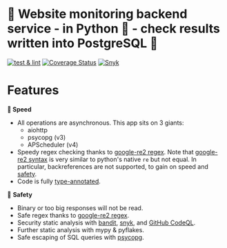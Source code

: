 # 🚥 Website monitoring backend service - in Python 🐍 - check results written into PostgreSQL 🐘

[![test & lint](https://github.com/juanmirocks/fastchecks/actions/workflows/test_n_lint.yml/badge.svg)](https://github.com/juanmirocks/fastchecks/actions/workflows/test_n_lint.yml)
[![Coverage Status](https://coveralls.io/repos/github/juanmirocks/fastchecks/badge.svg?branch=develop)](https://coveralls.io/github/juanmirocks/fastchecks?branch=develop)
[![Snyk](https://img.shields.io/badge/%20Snyk_security-monitored-8742B8?logo=snyk&logoColor=white)](https://github.com/juanmirocks/fastchecks/actions)


# Features

**🚀 Speed**
* All operations are asynchronous. This app sits on 3 giants:
  * aiohttp
  * psycopg (v3)
  * APScheduler (v4)
* Speedy regex checking thanks to [google-re2 regex](https://github.com/google/re2). Note that [google-re2 syntax](https://github.com/google/re2/wiki/Syntax) is very similar to python's native `re` but not equal. In particular, backreferences are not supported, to gain on speed and [safety](https://snyk.io/blog/redos-and-catastrophic-backtracking/).
* Code is fully [type-annotated](https://mypy.readthedocs.io/en/stable/cheat_sheet_py3.html).


🧘 **Safety**
* Binary or too big responses will not be read.
* Safe regex thanks to [google-re2 regex](https://github.com/google/re2).
* Security static analysis with [bandit](https://github.com/PyCQA/bandit), [snyk](https://snyk.io), and [GitHub CodeQL](https://codeql.github.com/).
* Further static analysis with mypy & pyflakes.
* Safe escaping of SQL queries with [psycopg](https://www.psycopg.org/psycopg3/docs/advanced/typing.html#checking-literal-strings-in-queries).

